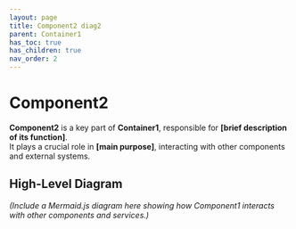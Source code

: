 ```yaml
---
layout: page
title: Component2 diag2
parent: Container1
has_toc: true
has_children: true
nav_order: 2
---
```


# Component2
**Component2** is a key part of **Container1**, responsible for **[brief description of its function]**.  
It plays a crucial role in **[main purpose]**, interacting with other components and external systems.

## **High-Level Diagram**
_(Include a Mermaid.js diagram here showing how Component1 interacts with other components and services.)_
